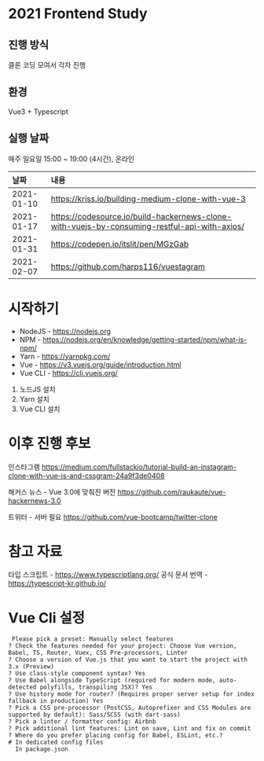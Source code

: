 # 2021 Frontend Study

## 진행 방식
클론 코딩 모여서 각자 진행

## 환경
Vue3 + Typescript

## 실행 날짜
매주 일요일 15:00 ~ 19:00 (4시간), 온라인

|날짜|내용|
|:-----|:---------|
| 2021-01-10 | https://kriss.io/building-medium-clone-with-vue-3 |
| 2021-01-17 | https://codesource.io/build-hackernews-clone-with-vuejs-by-consuming-restful-api-with-axios/ |
| 2021-01-31 | https://codepen.io/itslit/pen/MGzGab |
| 2021-02-07 | https://github.com/harps116/vuestagram |

# 시작하기
* NodeJS - https://nodejs.org
* NPM - https://nodejs.org/en/knowledge/getting-started/npm/what-is-npm/
* Yarn - https://yarnpkg.com/
* Vue - https://v3.vuejs.org/guide/introduction.html
* Vue CLI - https://cli.vuejs.org/

1. 노드JS 설치
2. Yarn 설치
3. Vue CLI 설치

# 이후 진행 후보

인스타그램
https://medium.com/fullstackio/tutorial-build-an-instagram-clone-with-vue-js-and-cssgram-24a9f3de0408

해커스 뉴스 - Vue 3.0에 맞춰진 버전
https://github.com/raukaute/vue-hackernews-3.0

트위터 - 서버 필요
https://github.com/vue-bootcamp/twitter-clone


# 참고 자료

타입 스크립트 - https://www.typescriptlang.org/
공식 문서 번역 - https://typescript-kr.github.io/

# Vue Cli 설정
```
 Please pick a preset: Manually select features
? Check the features needed for your project: Choose Vue version, Babel, TS, Router, Vuex, CSS Pre-processors, Linter
? Choose a version of Vue.js that you want to start the project with 3.x (Preview)
? Use class-style component syntax? Yes
? Use Babel alongside TypeScript (required for modern mode, auto-detected polyfills, transpiling JSX)? Yes
? Use history mode for router? (Requires proper server setup for index fallback in production) Yes
? Pick a CSS pre-processor (PostCSS, Autoprefixer and CSS Modules are supported by default): Sass/SCSS (with dart-sass)
? Pick a linter / formatter config: Airbnb
? Pick additional lint features: Lint on save, Lint and fix on commit
? Where do you prefer placing config for Babel, ESLint, etc.?
# In dedicated config files
  In package.json
```
